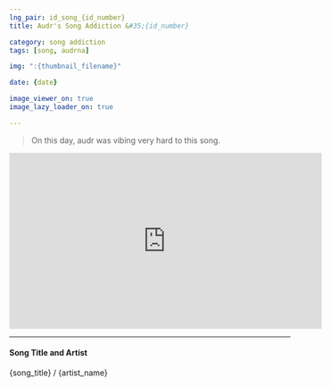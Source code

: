 ```yaml
---
lng_pair: id_song_{id_number}
title: Audr's Song Addiction &#35;{id_number}

category: song addiction
tags: [song, audrna]

img: ":{thumbnail_filename}"

date: {date}

image_viewer_on: true
image_lazy_loader_on: true

---
```


> On this day, audr was vibing very hard to this song.

<iframe
  width="560"
  height="315"
  src="https://www.youtube.com/embed/{video_id}"
  title="YouTube video player"
  frameborder="0"
  allow="accelerometer; clipboard-write; encrypted-media; gyroscope; picture-in-picture; web-share"
  referrerpolicy="strict-origin-when-cross-origin"
  allowfullscreen
  data-align="center"
></iframe>

<hr>

#### Song Title and Artist

<!-- outline-start -->
{song_title} / {artist_name}
<!-- outline-end -->

